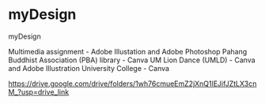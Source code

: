 # myDesign
myDesign

Multimedia assignment - Adobe Illustation and Adobe Photoshop
Pahang Buddhist Association (PBA) library - Canva
UM Lion Dance (UMLD) - Canva and Adobe Illustration 
University College - Canva

https://drive.google.com/drive/folders/1wh76cmueEmZ2jXnQ1lEJifJZtLX3cnM_?usp=drive_link

